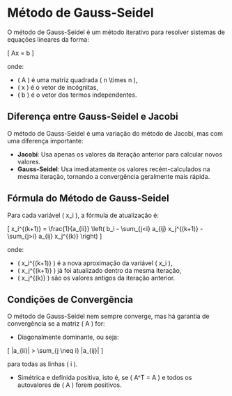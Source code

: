 # Método de Gauss-Seidel

O método de Gauss-Seidel é um método iterativo para resolver sistemas de equações lineares da forma:

\[ Ax = b \]

onde:

- \( A \) é uma matriz quadrada \( n \times n \),
- \( x \) é o vetor de incógnitas,
- \( b \) é o vetor dos termos independentes.

## Diferença entre Gauss-Seidel e Jacobi

O método de Gauss-Seidel é uma variação do método de Jacobi, mas com uma diferença importante:

- **Jacobi**: Usa apenas os valores da iteração anterior para calcular novos valores.
- **Gauss-Seidel**: Usa imediatamente os valores recém-calculados na mesma iteração, tornando a convergência geralmente mais rápida.

## Fórmula do Método de Gauss-Seidel

Para cada variável \( x_i \), a fórmula de atualização é:

\[ x_i^{(k+1)} = \frac{1}{a_{ii}} \left( b_i - \sum_{j<i} a_{ij} x_j^{(k+1)} - \sum_{j>i} a_{ij} x_j^{(k)} \right) \]

onde:

- \( x_i^{(k+1)} \) é a nova aproximação da variável \( x_i \),
- \( x_j^{(k+1)} \) já foi atualizado dentro da mesma iteração,
- \( x_j^{(k)} \) são os valores antigos da iteração anterior.

## Condições de Convergência

O método de Gauss-Seidel nem sempre converge, mas há garantia de convergência se a matriz \( A \) for:

- Diagonalmente dominante, ou seja:

\[ |a_{ii}| > \sum_{j \neq i} |a_{ij}| \]

para todas as linhas \( i \).

- Simétrica e definida positiva, isto é, se \( A^T = A \) e todos os autovalores de \( A \) forem positivos.